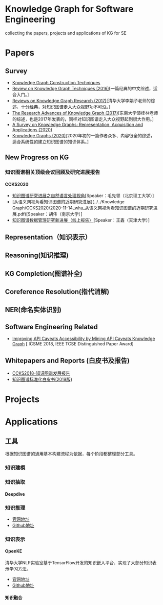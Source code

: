 # Knowledge Graph for Software Engineering
collecting the papers, projects and applications of  KG for SE 



# Papers

## Survey

- [Knowledge Graph Construction Techniques](https://github.com/husthuke/awesome-knowledge-graph/blob/master/paper/知识图谱构建技术综述_刘峤.caj)
- [Review on Knowledge Graph Techniques (2016)](https://github.com/husthuke/awesome-knowledge-graph/blob/master/paper/知识图谱技术综述.pdf)[一篇经典的中文综述，适合入门。]
- [Reviews on Knowledge Graph Research (2017)](https://github.com/husthuke/awesome-knowledge-graph/blob/master/paper/知识图谱研究综述-李涓子.pdf)[清华大学李娟子老师的综述，十分经典，对知识图谱走入大众视野功不可没。]
- [The Research Advances of Knowledge Graph (2017)](https://github.com/husthuke/awesome-knowledge-graph/blob/master/paper/知识图谱研究进展_漆桂林.caj)[东南大学漆桂林老师的综述，也是2017年发表的，同样对知识图谱走入大众视野起到很大作用。]
- [A Survey on Knowledge Graphs: Representation, Acquisition and Applications (2020)](https://arxiv.org/pdf/2002.00388.pdf)
- [Knowledge Graphs (2020)](https://arxiv.org/pdf/2003.02320.pdf)[2020年初的一篇作者众多、内容很全的综述，适合系统性的建立知识图谱的知识体系。]

## New Progress on KG

###   知识图谱相关顶级会议回顾及研究进展报告

#### CCKS2020
-  [知识图谱研究进展之自然语言处理视角]()[Speaker：毛先领（北京理工大学）]
-  [从语义网视角看知识图谱的近期研究进展](../../Knowledge Graph/CCKS2020/2020-11-14_whu_从语义网视角看知识图谱的近期研究进展.pdf)[Speaker：胡伟（南京大学）]
-  [知识图谱数据管理研究新进展（线上报告）]()[Speaker：王鑫（天津大学）]

## Representation（知识表示）

## Reasoning(知识推理)

## KG Completion(图谱补全)

## Coreference Resolution(指代消解)

## NER(命名实体识别)


## Software Engineering Related
- [Improving API Caveats Accessibility by Mining API Caveats Knowledge Graph](./Papers/hongwei_ICSME2018_Improving_API_Caveats.pdf) [ ICSME 2018, IEEE TCSE Distinguished Paper Award]

## Whitepapers and Reports (白皮书及报告)

- [CCKS2018-知识图谱发展报告](https://github.com/husthuke/awesome-knowledge-graph/blob/master/report/CCKS2018-知识图谱发展报告.pdf)
- [知识图谱标准化白皮书(2019版)](https://github.com/husthuke/awesome-knowledge-graph/blob/master/report/知识图谱标准化白皮书(2019版).pdf)

# Projects


# Applications
## 工具

根据知识图谱的通用基本构建流程为依据，每个阶段都整理部分工具。

### 知识建模

### 知识抽取

#### Deepdive

### 知识推理

- [官网地址](http://deepdive.stanford.edu/)
- [Github地址](https://github.com/HazyResearch/deepdive)

### 知识表示

#### OpenKE

清华大学NLP实验室基于TensorFlow开发的知识嵌入平台，实现了大部分知识表示学习方法。

- [官网地址](http://openke.thunlp.org/)
- [Github地址](https://github.com/thunlp/OpenKE)

#### 知识融合
